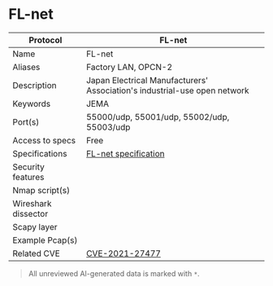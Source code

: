 # FL-net

| Protocol | FL-net |
|---|---|
| Name | FL-net |
| Aliases | Factory LAN, OPCN-2 |
| Description | Japan Electrical Manufacturers' Association's industrial-use open network |
| Keywords | JEMA |
| Port(s) | 55000/udp, 55001/udp, 55002/udp, 55003/udp |
| Access to specs | Free |
| Specifications | [FL-net specification](https://www.jema-net.or.jp/English/businessfields/standarization/opcn/standard/) |
| Security features |  |
| Nmap script(s) |  |
| Wireshark dissector |  |
| Scapy layer |  |
| Example Pcap(s) |  |
| Related CVE | [CVE-2021-27477](https://nvd.nist.gov/vuln/detail/CVE-2021-27477) |



> All unreviewed AI-generated data is marked with `*`.
